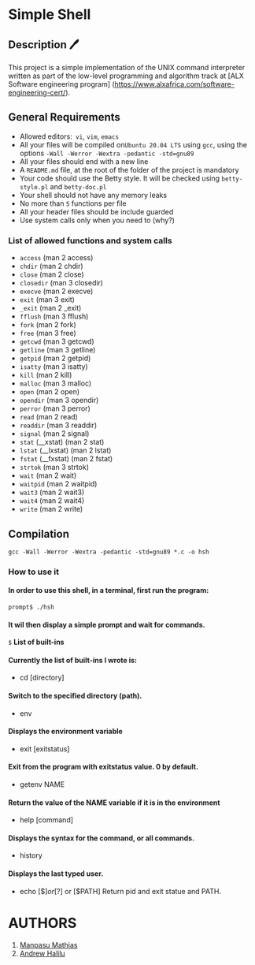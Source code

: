 # Simple Shell

## Description :pen:

This project is a simple implementation of the UNIX command interpreter written as part of the low-level programming and algorithm track at [ALX Software engineering program] (https://www.alxafrica.com/software-engineering-cert/).

## General Requirements

* Allowed editors:``` vi```, ```vim```, ```emacs```
* All your files will be compiled on```Ubuntu 20.04 LTS``` using ```gcc```, using the options ```-Wall -Werror -Wextra -pedantic -std=gnu89```
* All your files should end with a new line
* A ```README.md``` file, at the root of the folder of the project is mandatory
* Your code should use the Betty style. It will be checked using ```betty-style.pl``` and ```betty-doc.pl```
* Your shell should not have any memory leaks
* No more than ```5``` functions per file
* All your header files should be include guarded
* Use system calls only when you need to (why?)

### List of allowed functions and system calls

   - ```access``` (man 2 access)
   - ```chdir``` (man 2 chdir)
   - ```close``` (man 2 close)
   - ```closedir``` (man 3 closedir)
   - ```execve``` (man 2 execve)
   - ```exit``` (man 3 exit)
   - ```_exit``` (man 2 _exit)
   - ```fflush``` (man 3 fflush)
   - ```fork``` (man 2 fork)
   - ```free``` (man 3 free)
   - ```getcwd``` (man 3 getcwd)
   - ```getline``` (man 3 getline)
   - ```getpid``` (man 2 getpid)
   - ```isatty``` (man 3 isatty)
   - ```kill``` (man 2 kill)
   - ```malloc``` (man 3 malloc)
   - ```open``` (man 2 open)
   - ```opendir``` (man 3 opendir)
   - ```perror``` (man 3 perror)
   - ```read``` (man 2 read)
   - ```readdir``` (man 3 readdir)
   - ```signal``` (man 2 signal)
   - ```stat``` (__xstat) (man 2 stat)
   - ```lstat``` (__lxstat) (man 2 lstat)
   - ```fstat``` (__fxstat) (man 2 fstat)
   - ```strtok``` (man 3 strtok)
   - ```wait``` (man 2 wait)
   - ```waitpid``` (man 2 waitpid)
   - ```wait3``` (man 2 wait3)
   - ```wait4``` (man 2 wait4)
   - ```write``` (man 2 write)

## Compilation

```gcc -Wall -Werror -Wextra -pedantic -std=gnu89 *.c -o hsh```

### How to use it
#### In order to use this shell, in a terminal, first run the program:
``prompt$ ./hsh``
#### It wil then display a simple prompt and wait for commands.
``$``
**List of built-ins**
#### Currently the list of built-ins I wrote is:
- cd [directory]
#### Switch to the specified directory (path).
- env
#### Displays the environment variable
- exit [exitstatus]
#### Exit from the program with exitstatus value. 0 by default.
- getenv NAME
#### Return the value of the NAME variable if it is in the environment
- help [command]
#### Displays the syntax for the command, or all commands.
- history
#### Displays the last typed user.
- echo [$$] or [$?] or [$PATH] Return pid and exit statue and PATH.


# AUTHORS
1. [Manpasu Mathias](https://github.com/manpersu) 
2. [Andrew Halilu](https://github.com/Information14)
